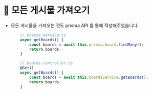 # 🔔 모든 게시물 가져오기

- 모든 게시물을 가져오는 것도 prisma API 를 통해 작성해주었습니다.
    ```ts
        // boards.service.ts
        async getBoards() {
            const boards = await this.prisma.board.findMany();
            return boards;
        }
    ```
    ```ts
        // boards.controller.ts
        @Get()
        async getBoards() {
            const boards = await this.boardsService.getBoards();
            return boards;
        }
    ```
